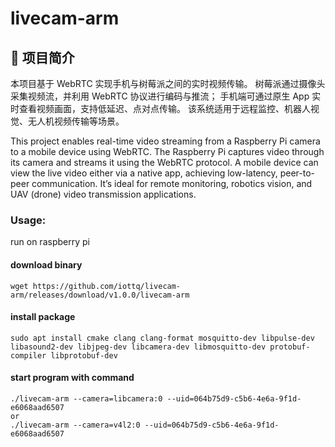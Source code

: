 # livecam-arm


## 🧠 项目简介
本项目基于 WebRTC 实现手机与树莓派之间的实时视频传输。
树莓派通过摄像头采集视频流，并利用 WebRTC 协议进行编码与推流；
手机端可通过原生 App 实时查看视频画面，支持低延迟、点对点传输。
该系统适用于远程监控、机器人视觉、无人机视频传输等场景。

This project enables real-time video streaming from a Raspberry Pi camera to a mobile device using WebRTC.
The Raspberry Pi captures video through its camera and streams it using the WebRTC protocol.
A mobile device can view the live video either via a native app, achieving low-latency, peer-to-peer communication.
It’s ideal for remote monitoring, robotics vision, and UAV (drone) video transmission applications.


### Usage:
run on raspberry pi <br>

#### download binary
```
wget https://github.com/iottq/livecam-arm/releases/download/v1.0.0/livecam-arm
```

#### install package
```
sudo apt install cmake clang clang-format mosquitto-dev libpulse-dev libasound2-dev libjpeg-dev libcamera-dev libmosquitto-dev protobuf-compiler libprotobuf-dev
```


#### start program with command

```
./livecam-arm --camera=libcamera:0 --uid=064b75d9-c5b6-4e6a-9f1d-e6068aad6507
or 
./livecam-arm --camera=v4l2:0 --uid=064b75d9-c5b6-4e6a-9f1d-e6068aad6507
```